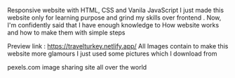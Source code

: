 Responsive website with HTML, CSS and Vanila JavaScript
I just made this website only for learning purpose and grind my skills over frontend . Now, I'm confidently said that I have enough knowledge to How website works and how to make them with simple steps

<!-- #  -->
Preview link : https://travelturkey.netlify.app/
All Images contain to make this website more glamours I just used some pictures which I download from

pexels.com
image sharing site all over the world
